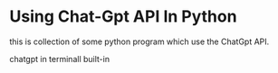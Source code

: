 # Using Chat-Gpt API In Python

this is collection of some python program which use the ChatGpt API.


  chatgpt in terminall built-in
  

  



